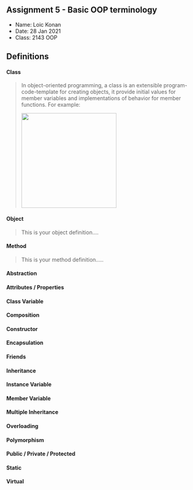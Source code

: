 ## Assignment 5 - Basic OOP terminology

- Name: Loic Konan
- Date: 28 Jan 2021
- Class: 2143 OOP



## Definitions

#### Class

> In object-oriented programming, a class is an extensible program-code-template for creating objects, it provide initial values for member variables and implementations of behavior for member functions.
> For example:
>
><img src="https://ds055uzetaobb.cloudfront.net/image_optimizer/722c82aff075a14313be7fa7463f7fedad151a0a.png" width=250>


#### Object
> This is your object definition....

#### Method
> This is your method definition.....

#### Abstraction
>

#### Attributes / Properties
>

#### Class Variable
>

#### Composition
>

#### Constructor
>

#### Encapsulation
>

#### Friends
>

#### Inheritance
>

#### Instance Variable
>

#### Member Variable
>

#### Multiple Inheritance
>

#### Overloading
>

#### Polymorphism
>

#### Public / Private / Protected
>

#### Static
>

#### Virtual
>